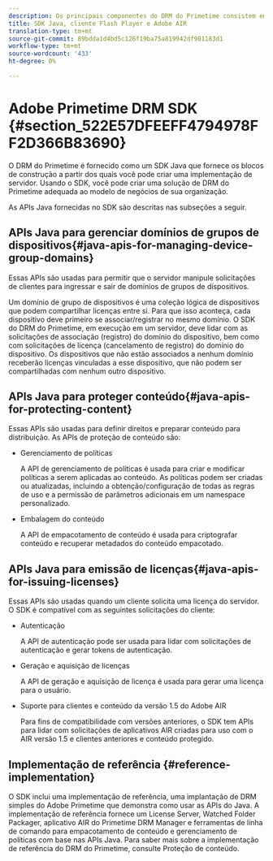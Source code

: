 ```yaml
---
description: Os principais componentes do DRM do Primetime consistem em um SDK Java e nos ambientes de tempo de execução do cliente Flash Player e Adobe AIR.
title: SDK Java, cliente Flash Player e Adobe AIR
translation-type: tm+mt
source-git-commit: 89bdda1d4bd5c126f19ba75a819942df901183d1
workflow-type: tm+mt
source-wordcount: '433'
ht-degree: 0%

---
```



# Adobe Primetime DRM SDK {#section_522E57DFEEFF4794978FF2D366B83690}

O DRM do Primetime é fornecido como um SDK Java que fornece os blocos de construção a partir dos quais você pode criar uma implementação de servidor. Usando o SDK, você pode criar uma solução de DRM do Primetime adequada ao modelo de negócios de sua organização.

As APIs Java fornecidas no SDK são descritas nas subseções a seguir.

## APIs Java para gerenciar domínios de grupos de dispositivos{#java-apis-for-managing-device-group-domains}

Essas APIs são usadas para permitir que o servidor manipule solicitações de clientes para ingressar e sair de domínios de grupos de dispositivos.

Um domínio de grupo de dispositivos é uma coleção lógica de dispositivos que podem compartilhar licenças entre si. Para que isso aconteça, cada dispositivo deve primeiro se associar/registrar no mesmo domínio. O SDK do DRM do Primetime, em execução em um servidor, deve lidar com as solicitações de associação (registro) do domínio do dispositivo, bem como com solicitações de licença (cancelamento de registro) do domínio do dispositivo. Os dispositivos que não estão associados a nenhum domínio receberão licenças vinculadas a esse dispositivo, que não podem ser compartilhadas com nenhum outro dispositivo.

## APIs Java para proteger conteúdo{#java-apis-for-protecting-content}

Essas APIs são usadas para definir direitos e preparar conteúdo para distribuição. As APIs de proteção de conteúdo são:

* Gerenciamento de políticas

   A API de gerenciamento de políticas é usada para criar e modificar políticas a serem aplicadas ao conteúdo. As políticas podem ser criadas ou atualizadas, incluindo a obtenção/configuração de todas as regras de uso e a permissão de parâmetros adicionais em um namespace personalizado.

* Embalagem do conteúdo

   A API de empacotamento de conteúdo é usada para criptografar conteúdo e recuperar metadados do conteúdo empacotado.

## APIs Java para emissão de licenças{#java-apis-for-issuing-licenses}

Essas APIs são usadas quando um cliente solicita uma licença do servidor. O SDK é compatível com as seguintes solicitações do cliente:

* Autenticação

   A API de autenticação pode ser usada para lidar com solicitações de autenticação e gerar tokens de autenticação.

* Geração e aquisição de licenças

   A API de geração e aquisição de licença é usada para gerar uma licença para o usuário.

* Suporte para clientes e conteúdo da versão 1.5 do Adobe AIR

   Para fins de compatibilidade com versões anteriores, o SDK tem APIs para lidar com solicitações de aplicativos AIR criadas para uso com o AIR versão 1.5 e clientes anteriores e conteúdo protegido.

## Implementação de referência {#reference-implementation}

O SDK inclui uma implementação de referência, uma implantação de DRM simples do Adobe Primetime que demonstra como usar as APIs do Java. A implementação de referência fornece um License Server, Watched Folder Packager, aplicativo AIR do Primetime DRM Manager e ferramentas de linha de comando para empacotamento de conteúdo e gerenciamento de políticas com base nas APIs Java. Para saber mais sobre a implementação de referência do DRM do Primetime, consulte Proteção de conteúdo.